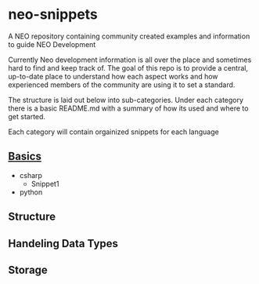 # neo-snippets
A NEO repository containing community created examples and information to guide NEO Development

Currently Neo development information is all over the place and sometimes hard to find and keep track of. The goal of this repo is to provide a central, up-to-date place to understand how each aspect works and how experienced members of the community are using it to set a standard.

The structure is laid out below into sub-categories. Under each category there is a basic README.md with a summary of how its used and where to get started. 

Each category will contain orgainized snippets for each language

## [Basics](./Basics)
- csharp
    - Snippet1
- python

## Structure 

## Handeling Data Types

## Storage

